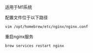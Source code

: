 适用于M1系统

配置文件位于以下路径
```bash
vim /opt/homebrew/etc/nginx/nginx.conf
```

重启nginx服务
```bash
brew services restart nginx
```